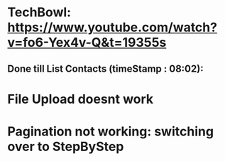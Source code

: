 # TechBowl: https://www.youtube.com/watch?v=fo6-Yex4v-Q&t=19355s

## Done till List Contacts (timeStamp : 08:02):

# File Upload doesnt work

# Pagination not working: switching over to StepByStep
